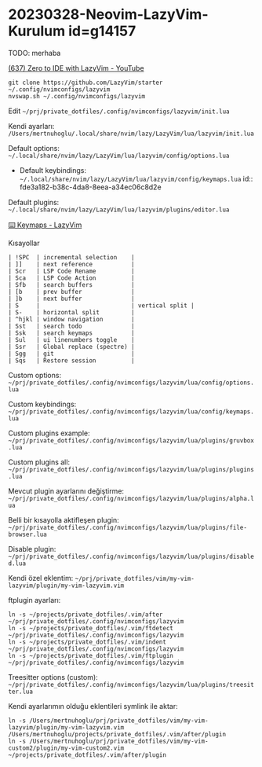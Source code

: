 
# 20230328-Neovim-LazyVim-Kurulum id=g14157

TODO: merhaba

[(637) Zero to IDE with LazyVim - YouTube](https://www.youtube.com/watch?v=N93cTbtLCIM&t=298s)

```
git clone https://github.com/LazyVim/starter ~/.config/nvimconfigs/lazyvim
nvswap.sh ~/.config/nvimconfigs/lazyvim
```

Edit `~/prj/private_dotfiles/.config/nvimconfigs/lazyvim/init.lua`

Kendi ayarları: `/Users/mertnuhoglu/.local/share/nvim/lazy/LazyVim/lua/lazyvim/init.lua`

Default options: `~/.local/share/nvim/lazy/LazyVim/lua/lazyvim/config/options.lua`

- Default keybindings: `~/.local/share/nvim/lazy/LazyVim/lua/lazyvim/config/keymaps.lua`
  id:: fde3a182-b38c-4da8-8eea-a34ec06c8d2e

Default plugins: `~/.local/share/nvim/lazy/LazyVim/lua/lazyvim/plugins/editor.lua`

[⌨️ Keymaps - LazyVim](https://www.lazyvim.org/keymaps)

Kısayollar

	| !SPC  | incremental selection    |
	| ]]    | next reference           |
	| Scr   | LSP Code Rename          |
	| Sca   | LSP Code Action          |
	| Sfb   | search buffers           |
	| [b    | prev buffer              |
	| ]b    | next buffer              |
	| S     |                          | vertical split |
	| S-    | horizontal split         |
	| ^hjkl | window navigation        |
	| Sst   | search todo              |
	| Ssk   | search keymaps           |
	| Sul   | ui linenumbers toggle    |
	| Ssr   | Global replace (spectre) |
	| Sgg   | git                      |
	| Sqs   | Restore session          |

Custom options: `~/prj/private_dotfiles/.config/nvimconfigs/lazyvim/lua/config/options.lua`

Custom keybindings: `~/prj/private_dotfiles/.config/nvimconfigs/lazyvim/lua/config/keymaps.lua`

Custom plugins example: `~/prj/private_dotfiles/.config/nvimconfigs/lazyvim/lua/plugins/gruvbox.lua`

Custom plugins all: `~/prj/private_dotfiles/.config/nvimconfigs/lazyvim/lua/plugins/plugins.lua`

Mevcut plugin ayarlarını değiştirme: `~/prj/private_dotfiles/.config/nvimconfigs/lazyvim/lua/plugins/alpha.lua`

Belli bir kısayolla aktifleşen plugin: `~/prj/private_dotfiles/.config/nvimconfigs/lazyvim/lua/plugins/file-browser.lua`

Disable plugin: `~/prj/private_dotfiles/.config/nvimconfigs/lazyvim/lua/plugins/disabled.lua`

Kendi özel eklentim: `~/prj/private_dotfiles/vim/my-vim-lazyvim/plugin/my-vim-lazyvim.vim`

ftplugin ayarları:

```
ln -s ~/projects/private_dotfiles/.vim/after ~/prj/private_dotfiles/.config/nvimconfigs/lazyvim 
ln -s ~/projects/private_dotfiles/.vim/ftdetect ~/prj/private_dotfiles/.config/nvimconfigs/lazyvim 
ln -s ~/projects/private_dotfiles/.vim/indent ~/prj/private_dotfiles/.config/nvimconfigs/lazyvim 
ln -s ~/projects/private_dotfiles/.vim/ftplugin ~/prj/private_dotfiles/.config/nvimconfigs/lazyvim 
```

Treesitter options (custom): `~/prj/private_dotfiles/.config/nvimconfigs/lazyvim/lua/plugins/treesitter.lua`

Kendi ayarlarımın olduğu eklentileri symlink ile aktar:

```
ln -s /Users/mertnuhoglu/prj/private_dotfiles/vim/my-vim-lazyvim/plugin/my-vim-lazyvim.vim /Users/mertnuhoglu/projects/private_dotfiles/.vim/after/plugin
ln -s /Users/mertnuhoglu/prj/private_dotfiles/vim/my-vim-custom2/plugin/my-vim-custom2.vim ~/projects/private_dotfiles/.vim/after/plugin
```


